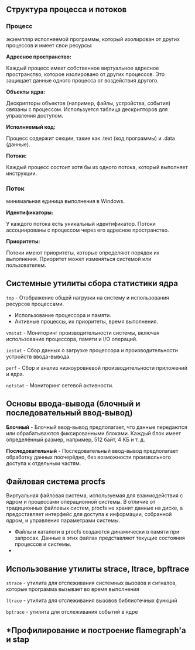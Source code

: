 ## Структура процесса и потоков

### Процесс
экземпляр исполняемой программы, который изолирован от других процессов и имеет свои ресурсы:

**Адресное пространство:**

Каждый процесс имеет собственное виртуальное адресное пространство, которое изолировано от других процессов.
Это защищает данные одного процесса от воздействия другого.

**Объекты ядра:**

Дескрипторы объектов (например, файлы, устройства, события) связаны с процессом.
Используется таблица дескрипторов для управления доступом.

**Исполняемый код:**

Процесс содержит секции, такие как .text (код программы) и .data (данные).

**Потоки:**

Каждый процесс состоит хотя бы из одного потока, который выполняет инструкции.

### Поток
минимальная единица выполнения в Windows.

**Идентификаторы:**

У каждого потока есть уникальный идентификатор.
Потоки ассоциированы с процессом через его адресное пространство.

**Приоритеты:**

Потоки имеют приоритеты, которые определяют порядок их выполнения.
Приоритет может изменяться системой или пользователем.

## Системные утилиты сбора статистики ядра

`top` - Отображение общей нагрузки на систему и использования ресурсов процессами.
- Использование процессора и памяти.
- Активные процессы, их приоритеты, время выполнения.

`vmstat` - Мониторинг производительности системы, включая использование процессора, памяти и I/O операций.

`iostat` - Сбор данных о загрузке процессора и производительности устройств ввода-вывода.

`perf` - Сбор и анализ низкоуровневой производительности приложений и ядра.

`netstat` - Мониторинг сетевой активности.

## Основы ввода-вывода (блочный и последовательный ввод-вывод)
**Блочный** - Блочный ввод-вывод предполагает, что данные передаются или обрабатываются фиксированными блоками.
Каждый блок имеет определённый размер, например, 512 байт, 4 КБ и т. д.

**Последовательный** - Последовательный ввод-вывод предполагает обработку данных поочерёдно, без возможности произвольного доступа к отдельным частям.

## Файловая система procfs

Виртуальная файловая система, используемая для взаимодействия с ядром и процессами операционной системы.
В отличие от традиционных файловых систем, procfs не хранит данные на диске, а предоставляет интерфейс для доступа к информации, собранной ядром, и управления параметрами системы.

- Файлы и каталоги в procfs создаются динамически в памяти при запросах. Данные в этих файлах представляют текущие состояния процессов и системы.
- 
## Использование утилиты strace, ltrace, bpftrace
`strace` - утилита для отслеживания системных вызовов и сигналов, которые программа вызывает во время выполнения

`ltrace` - утилита для отслеживания вызовов библиотечных функций

`bptrace` - утилита для отслеживания событий в ядре
## *Профилирование и построение flamegraph'а и stap